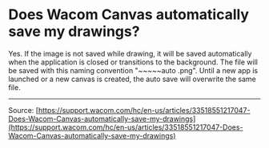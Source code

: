 # Does Wacom Canvas automatically save my drawings?

Yes. If the image is not saved while drawing, it will be saved automatically when the application is closed or transitions to the background.
The file will be saved with this naming convention "~~~~~auto .png".
Until a new app is launched or a new canvas is created, the auto save will overwrite the same file.

---
Source: [https://support.wacom.com/hc/en-us/articles/33518551217047-Does-Wacom-Canvas-automatically-save-my-drawings](https://support.wacom.com/hc/en-us/articles/33518551217047-Does-Wacom-Canvas-automatically-save-my-drawings)
